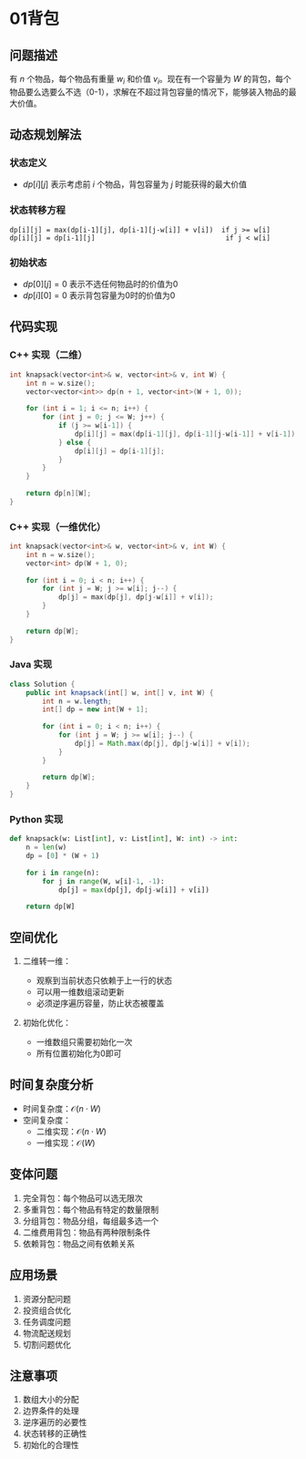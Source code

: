 # 01背包

## 问题描述

有 $n$ 个物品，每个物品有重量 $w_i$ 和价值 $v_i$。现在有一个容量为 $W$ 的背包，每个物品要么选要么不选（0-1），求解在不超过背包容量的情况下，能够装入物品的最大价值。

## 动态规划解法

### 状态定义
- $dp[i][j]$ 表示考虑前 $i$ 个物品，背包容量为 $j$ 时能获得的最大价值

### 状态转移方程
```
dp[i][j] = max(dp[i-1][j], dp[i-1][j-w[i]] + v[i])  if j >= w[i]
dp[i][j] = dp[i-1][j]                                if j < w[i]
```

### 初始状态
- $dp[0][j] = 0$ 表示不选任何物品时的价值为0
- $dp[i][0] = 0$ 表示背包容量为0时的价值为0

## 代码实现

### C++ 实现（二维）
```c++
int knapsack(vector<int>& w, vector<int>& v, int W) {
    int n = w.size();
    vector<vector<int>> dp(n + 1, vector<int>(W + 1, 0));
    
    for (int i = 1; i <= n; i++) {
        for (int j = 0; j <= W; j++) {
            if (j >= w[i-1]) {
                dp[i][j] = max(dp[i-1][j], dp[i-1][j-w[i-1]] + v[i-1]);
            } else {
                dp[i][j] = dp[i-1][j];
            }
        }
    }
    
    return dp[n][W];
}
```

### C++ 实现（一维优化）
```c++
int knapsack(vector<int>& w, vector<int>& v, int W) {
    int n = w.size();
    vector<int> dp(W + 1, 0);
    
    for (int i = 0; i < n; i++) {
        for (int j = W; j >= w[i]; j--) {
            dp[j] = max(dp[j], dp[j-w[i]] + v[i]);
        }
    }
    
    return dp[W];
}
```

### Java 实现
```java
class Solution {
    public int knapsack(int[] w, int[] v, int W) {
        int n = w.length;
        int[] dp = new int[W + 1];
        
        for (int i = 0; i < n; i++) {
            for (int j = W; j >= w[i]; j--) {
                dp[j] = Math.max(dp[j], dp[j-w[i]] + v[i]);
            }
        }
        
        return dp[W];
    }
}
```

### Python 实现
```python
def knapsack(w: List[int], v: List[int], W: int) -> int:
    n = len(w)
    dp = [0] * (W + 1)
    
    for i in range(n):
        for j in range(W, w[i]-1, -1):
            dp[j] = max(dp[j], dp[j-w[i]] + v[i])
    
    return dp[W]
```

## 空间优化

1. 二维转一维：
   - 观察到当前状态只依赖于上一行的状态
   - 可以用一维数组滚动更新
   - 必须逆序遍历容量，防止状态被覆盖

2. 初始化优化：
   - 一维数组只需要初始化一次
   - 所有位置初始化为0即可

## 时间复杂度分析

- 时间复杂度：$\mathcal{O}(n \cdot W)$
- 空间复杂度：
  - 二维实现：$\mathcal{O}(n \cdot W)$
  - 一维实现：$\mathcal{O}(W)$

## 变体问题

1. 完全背包：每个物品可以选无限次
2. 多重背包：每个物品有特定的数量限制
3. 分组背包：物品分组，每组最多选一个
4. 二维费用背包：物品有两种限制条件
5. 依赖背包：物品之间有依赖关系

## 应用场景

1. 资源分配问题
2. 投资组合优化
3. 任务调度问题
4. 物流配送规划
5. 切割问题优化

## 注意事项

1. 数组大小的分配
2. 边界条件的处理
3. 逆序遍历的必要性
4. 状态转移的正确性
5. 初始化的合理性

